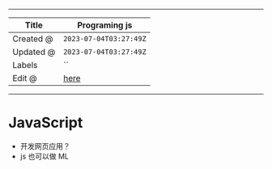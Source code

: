 -----

| Title     | Programing js                                        |
| --------- | ---------------------------------------------------- |
| Created @ | `2023-07-04T03:27:49Z`                               |
| Updated @ | `2023-07-04T03:27:49Z`                               |
| Labels    | \`\`                                                 |
| Edit @    | [here](https://github.com/junxnone/xwiki/issues/276) |

-----

# JavaScript

  - 开发网页应用？
  - js 也可以做 ML
